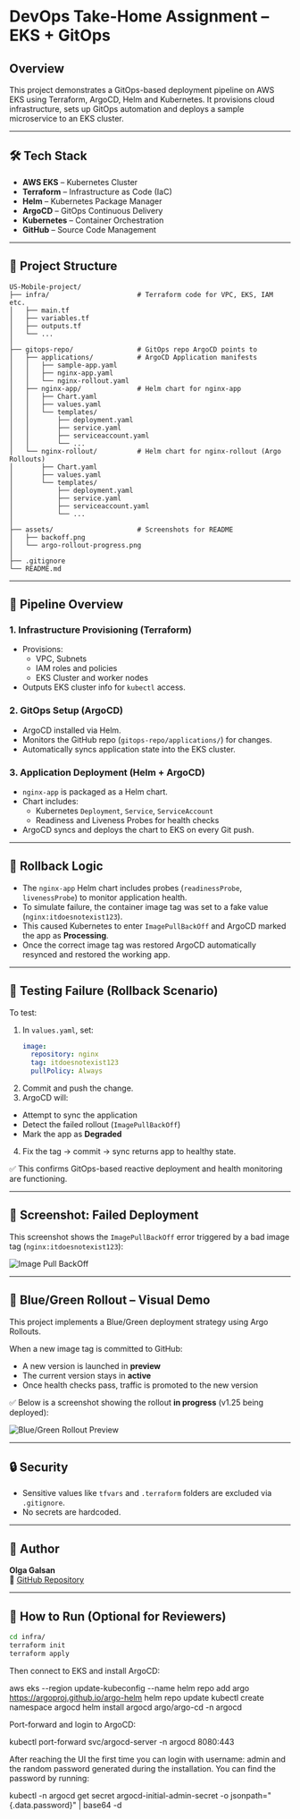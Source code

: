 # DevOps Take-Home Assignment – EKS + GitOps


## Overview

This project demonstrates a GitOps-based deployment pipeline on AWS EKS using Terraform, ArgoCD, Helm and Kubernetes. It provisions cloud infrastructure, sets up GitOps automation and deploys a sample microservice to an EKS cluster.

---

## 🛠 Tech Stack

- **AWS EKS** – Kubernetes Cluster
- **Terraform** – Infrastructure as Code (IaC)
- **Helm** – Kubernetes Package Manager
- **ArgoCD** – GitOps Continuous Delivery
- **Kubernetes** – Container Orchestration
- **GitHub** – Source Code Management

---

## 📁 Project Structure

```
US-Mobile-project/
├── infra/                      # Terraform code for VPC, EKS, IAM etc.
│   ├── main.tf
│   ├── variables.tf
│   ├── outputs.tf
│   └── ...
│
├── gitops-repo/                # GitOps repo ArgoCD points to
│   ├── applications/           # ArgoCD Application manifests
│   │   ├── sample-app.yaml
│   │   ├── nginx-app.yaml
│   │   └── nginx-rollout.yaml
│   ├── nginx-app/              # Helm chart for nginx-app
│   │   ├── Chart.yaml
│   │   ├── values.yaml
│   │   └── templates/
│   │       ├── deployment.yaml
│   │       ├── service.yaml
│   │       ├── serviceaccount.yaml
│   │       └── ...
│   └── nginx-rollout/          # Helm chart for nginx-rollout (Argo Rollouts)
│       ├── Chart.yaml
│       ├── values.yaml
│       └── templates/
│           ├── deployment.yaml
│           ├── service.yaml
│           ├── serviceaccount.yaml
│           └── ...
│
├── assets/                     # Screenshots for README
│   ├── backoff.png
│   └── argo-rollout-progress.png
│
├── .gitignore
└── README.md

```
---

## 🚀 Pipeline Overview

### 1. **Infrastructure Provisioning (Terraform)**

- Provisions:
  - VPC, Subnets
  - IAM roles and policies
  - EKS Cluster and worker nodes
- Outputs EKS cluster info for `kubectl` access.

### 2. **GitOps Setup (ArgoCD)**

- ArgoCD installed via Helm.
- Monitors the GitHub repo (`gitops-repo/applications/`) for changes.
- Automatically syncs application state into the EKS cluster.

### 3. **Application Deployment (Helm + ArgoCD)**

- `nginx-app` is packaged as a Helm chart.
- Chart includes:
  - Kubernetes `Deployment`, `Service`, `ServiceAccount`
  - Readiness and Liveness Probes for health checks
- ArgoCD syncs and deploys the chart to EKS on every Git push.

---

## 🔁 Rollback Logic

- The `nginx-app` Helm chart includes probes (`readinessProbe`, `livenessProbe`) to monitor application health.
- To simulate failure, the container image tag was set to a fake value (`nginx:itdoesnotexist123`).
- This caused Kubernetes to enter `ImagePullBackOff` and ArgoCD marked the app as **Processing**.
- Once the correct image tag was restored ArgoCD automatically resynced and restored the working app.

---

## 🧪 Testing Failure (Rollback Scenario)

To test:

1. In `values.yaml`, set:
   ```yaml
   image:
     repository: nginx
     tag: itdoesnotexist123
     pullPolicy: Always

2. Commit and push the change.
3. ArgoCD will:

- Attempt to sync the application
- Detect the failed rollout (`ImagePullBackOff`)
- Mark the app as **Degraded**

4. Fix the tag → commit → sync returns app to healthy state.

✅ This confirms GitOps-based reactive deployment and health monitoring are functioning.

---

## 📸 Screenshot: Failed Deployment

This screenshot shows the `ImagePullBackOff` error triggered by a bad image tag (`nginx:itdoesnotexist123`):

![Image Pull BackOff](assets/backoff.png)

---

## 🎥 Blue/Green Rollout – Visual Demo

This project implements a Blue/Green deployment strategy using Argo Rollouts.

When a new image tag is committed to GitHub:

- A new version is launched in **preview**
- The current version stays in **active**
- Once health checks pass, traffic is promoted to the new version

✅ Below is a screenshot showing the rollout **in progress** (v1.25 being deployed):

![Blue/Green Rollout Preview](assets/argo-rollout-progress.png)

---

## 🔒 Security

- Sensitive values like `tfvars` and `.terraform` folders are excluded via `.gitignore`.
- No secrets are hardcoded.

---

## 👤 Author

**Olga Galsan**  
🔗 [GitHub Repository](https://github.com/Olga-Galsan/US-Mobile-project)

---

## 🚀 How to Run (Optional for Reviewers)

```bash
cd infra/
terraform init
terraform apply

```

Then connect to EKS and install ArgoCD:

aws eks --region <region> update-kubeconfig --name <cluster-name>
helm repo add argo https://argoproj.github.io/argo-helm
helm repo update
kubectl create namespace argocd
helm install argocd argo/argo-cd -n argocd

Port-forward and login to ArgoCD:

kubectl port-forward svc/argocd-server -n argocd 8080:443

After reaching the UI the first time you can login with username: admin and the random password generated during the installation. You can find the password by running:

kubectl -n argocd get secret argocd-initial-admin-secret -o jsonpath="{.data.password}" | base64 -d